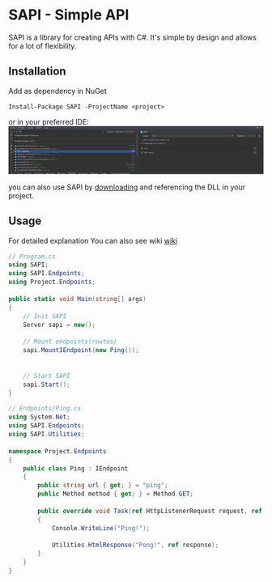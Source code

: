 # SAPI - Simple API
SAPI is a library for creating APIs with C#. It's simple by design and allows for a lot of flexibility.

## Installation
Add as dependency in NuGet
```shell
Install-Package SAPI -ProjectName <project>
```
or in your preferred IDE:
![SAPI in rider's NuGet PM](./Screenshots/nuget.png)

you can also use SAPI by [downloading](https://github.com/Maciejowski2006/SAPI/releases) and referencing the DLL in your project.

## Usage
For detailed explanation You can also see wiki [wiki](https://github.com/Maciejowski2006/SAPI/wiki)
```csharp
// Program.cs
using SAPI;
using SAPI.Endpoints;
using Project.Endpoints;

public static void Main(string[] args)
{
    // Init SAPI
    Server sapi = new();
    
    // Mount endpoints(routes)
    sapi.MountIEndpoint(new Ping());
    
    
    // Start SAPI
    sapi.Start();
}
```
```csharp
// Endpoints/Ping.cs
using System.Net;
using SAPI.Endpoints;
using SAPI.Utilities;

namespace Project.Endpoints
{
    public class Ping : IEndpoint
    {
        public string url { get; } = "ping";
        public Method method { get; } = Method.GET;

        public override void Task(ref HttpListenerRequest request, ref HttpListenerResponse response, Dictionary<string, string> parameters)
        {
            Console.WriteLine("Ping!");
            
            Utilities.HtmlResponse("Pong!", ref response);
        }
    }
}
```